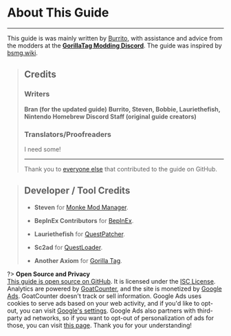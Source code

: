 # About This Guide
---
This guide is was mainly written by [Burrito](https://twitter.com/BurritoSOFTWARE), with assistance and advice from the modders at the [**GorillaTag Modding Discord**](https://discord.gg/b2MhDBAzTv). The guide was inspired by [bsmg.wiki](https://bsmg.wiki).

> ## Credits
>
> ### Writers
>
> **Bran (for the updated guide)**
> **Burrito, Steven, Bobbie, Lauriethefish, Nintendo Homebrew Discord Staff (original guide creators)**
>
> ### Translators/Proofreaders
> I need some!
>
> ---
> Thank you to [everyone else](https://github.com/burritosoftware/GorillaTag-Modding-Guide/graphs/contributors) that contributed to the guide on GitHub.

>
> ## Developer / Tool Credits
>
> - **Steven** for [Monke Mod Manager](https://github.com/DeadlyKitten/MonkeModManager).
>
> - **BepInEx Contributors** for [BepInEx](https://github.com/BepInEx/BepInEx).
>
> - **Lauriethefish** for [QuestPatcher](https://github.com/Lauriethefish/QuestPatcher).
>
> - **Sc2ad** for [QuestLoader](https://github.com/sc2ad/QuestLoader/).
>
> - **Another Axiom** for [Gorilla Tag](https://store.steampowered.com/app/1533390/Gorilla_Tag/).
>

?> **Open Source and Privacy**  
[This guide is open source on GitHub](https://github.com/burritosoftware/GorillaTag-Modding-Guide). It is licensed under the [ISC License](https://github.com/burritosoftware/GorillaTag-Modding-Guide/blob/master/LICENSE.md).  
Analytics are powered by [GoatCounter](https://burrito.goatcounter.com/), and the site is monetized by [Google Ads](https://www.google.com/adsense). GoatCounter doesn't track or sell information. Google Ads uses cookies to serve ads based on your web activity, and if you'd like to opt-out, you can visit [Google's settings](https://www.google.com/settings/ads). Google Ads also partners with third-party ad networks, so if you want to opt-out of personalization of ads for those, you can visit [this page](http://www.aboutads.info/choices/). Thank you for your understanding!
